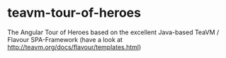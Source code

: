 # teavm-tour-of-heroes
The Angular Tour of Heroes based on the excellent Java-based TeaVM / Flavour SPA-Framework (have a look at http://teavm.org/docs/flavour/templates.html)
